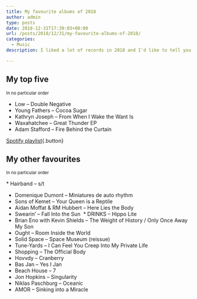 ```yaml
---
title: My favourite albums of 2018
author: admin
type: posts
date: 2018-12-31T17:39:03+00:00
url: /posts/2018/12/31/my-favourite-albums-of-2018/
categories:
  - Music
description: I liked a lot of records in 2018 and I'd like to tell you what they are.

---
```

## My top five

<small>In no particular order</small>

  * Low &#8211; Double Negative
  * Young Fathers &#8211; Cocoa Sugar
  * Kathryn Joseph &#8211; From When I Wake the Want Is
  * Waxahatchee &#8211; Great Thunder EP
  * Adam Stafford &#8211; Fire Behind the Curtain

[Spotify playlist][1]{.button}

## My other favourites

<small>In no particular order</small>

  * Hairband &#8211; s/t 
  * Domenique Dumont &#8211; Miniatures de auto rhythm
  * Sons of Kemet &#8211; Your Queen is a Reptile 
  * Aidan Moffat & RM Hubbert &#8211; Here Lies the Body 
  * Swearin&#8217; &#8211; Fall Into the Sun 
  * DRINKS &#8211; Hippo Lite
  * Brian Eno with Kevin Shields &#8211; The Weight of History / Only Once Away My Son
  * Ought &#8211; Room Inside the World
  * Solid Space &#8211; Space Museum (reissue)
  * Tune-Yards &#8211; I Can Feel You Creep Into My Private Life
  * Shopping &#8211; The Official Body
  * Hovvdy &#8211; Cranberry
  * Bas Jan &#8211; Yes I Jan
  * Beach House &#8211; 7
  * Jon Hopkins &#8211; Singularity
  * Niklas Paschburg &#8211; Oceanic
  * AMOR &#8211; Sinking into a Miracle

 [1]: https://open.spotify.com/user/nonimage/playlist/0O0sUpc02u32oKnARWs6xV?si=xXTADj92R9eMSssl1RsvIA
